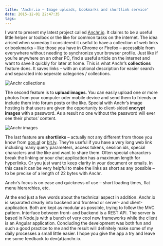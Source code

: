 ```yaml
---
title: 'Anchr.io – Image uploads, bookmarks and shortlink service'
date: 2015-12-01 22:47:35
tags:
---
```


I want to present my latest project called [Anchr.io](https://anchr.io). It claims to be a useful little helper or toolbox or the like for common tasks on the internet. The idea arised when someday I considered it useful to have a collection of web links or bookmarks – like those you have in Chrome or Firefox – accessible from everywhere without needing to synchronize your browser profile. Just like if you’re anywhere on an other PC, find a useful article on the internet and want to save it quickly for later at home. This is what Anchr’s **collections** feature does. It saves links – with an optional description for easier search and separated into seperate categories / collections.

![Anchr collections](images/anchr_2.jpg)

The second feature is to **upload images**. You can easily upload one or more photos from your computer oder mobile device and send them to friends or include them into forum posts or the like. Special with Anchr’s image hosting is that users are given the opportunity to client-sided **encrypt images** with a password. As a result no one without the password will ever see their photos’ content.

![Anchr images](/images/anchr_1.jpg)

The last feature are **shortlinks** – actually not any different from those you know from [goo.gl](http://goo.gl) or [bit.ly](http://bit.ly). They’re useful if you have a very long web link including many query parameters, access tokens, session ids, special characters and the like and want to share them. Often special characters break the linking or your chat application has a maximum length for hyperlinks. Or you just want to keep clarity in your document or emails. In this case it can be very helpful to make the links as short as any possible – to be precise of a length of 22 bytes with Anchr.

Anchr’s focus is on ease and quickness of use – short loading times, flat menu hierarchies, etc.

At the end just a few words about the technical aspect in addition. Anchr.io is separated clearly into backend and frontend or server- and client-application. Both are kept as modular as possible, trying to follow the MVC pattern. Interface between front- and backend is a REST API. The server is based in Node.js with a bunch of very cool new frameworks while the client is an Angular application. Concluding the development was both fun and such a good practice to me and the result will definitely make some of my daily processes a small little easier. I hope you give the app a try and leave me some feedback to dev(at)anchr.io.